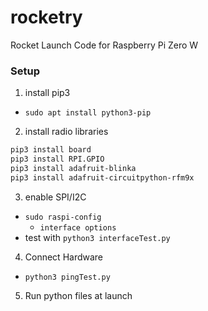 # rocketry
Rocket Launch Code for Raspberry Pi Zero W

### Setup
1) install pip3
- `sudo apt install python3-pip`

2) install radio libraries
```bash
pip3 install board
pip3 install RPI.GPIO
pip3 install adafruit-blinka
pip3 install adafruit-circuitpython-rfm9x
```

3) enable SPI/I2C
- `sudo raspi-config`
  - `interface options`
- test with `python3 interfaceTest.py`

4) Connect Hardware
- `python3 pingTest.py`

5) Run python files at launch
